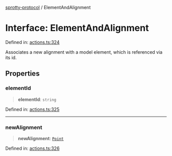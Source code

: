 
[sprotty-protocol](../globals) / ElementAndAlignment

# Interface: ElementAndAlignment

Defined in: [actions.ts:324](https://github.com/eclipse-sprotty/sprotty/blob/f9b2433481cc27a1ac0c92d525a92039ae7f6c76/packages/sprotty-protocol/src/actions.ts#L324)

Associates a new alignment with a model element, which is referenced via its id.

## Properties

### elementId

> **elementId**: `string`

Defined in: [actions.ts:325](https://github.com/eclipse-sprotty/sprotty/blob/f9b2433481cc27a1ac0c92d525a92039ae7f6c76/packages/sprotty-protocol/src/actions.ts#L325)

***

### newAlignment

> **newAlignment**: [`Point`](../Interface.Point)

Defined in: [actions.ts:326](https://github.com/eclipse-sprotty/sprotty/blob/f9b2433481cc27a1ac0c92d525a92039ae7f6c76/packages/sprotty-protocol/src/actions.ts#L326)
